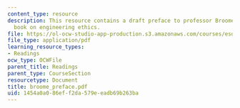 ```yaml
---
content_type: resource
description: This resource contains a draft preface to professor Broome's forthcoming
  book on engineering ethics.
file: https://ol-ocw-studio-app-production.s3.amazonaws.com/courses/esd-932-engineering-ethics-spring-2006/1454a0a086eff2da579eeadb69b263ba_broome_preface.pdf
file_type: application/pdf
learning_resource_types:
- Readings
ocw_type: OCWFile
parent_title: Readings
parent_type: CourseSection
resourcetype: Document
title: broome_preface.pdf
uid: 1454a0a0-86ef-f2da-579e-eadb69b263ba
---
```

